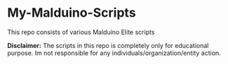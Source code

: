 # My-Malduino-Scripts
This repo consists of various Malduino Elite scripts

**Disclaimer:** The scripts in this repo is completely only for educational purpose. Im not responsible for any individuals/organization/entity action.
    
